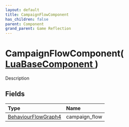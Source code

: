 ```yaml
---
layout: default
title: CampaignFlowComponent
has_children: false
parent: Component
grand_parent: Game Reflection
---
```

# CampaignFlowComponent( [ LuaBaseComponent ](/riftbreaker-wiki/docs/game-reflection/components/lua_base_component/) )
Description 

## Fields

| Type | Name |
|:----------|:--------------|
| [BehaviourFlowGraph4](/riftbreaker-wiki/docs/game-reflection/components/behaviour_flow_graph4/) | campaign_flow |


